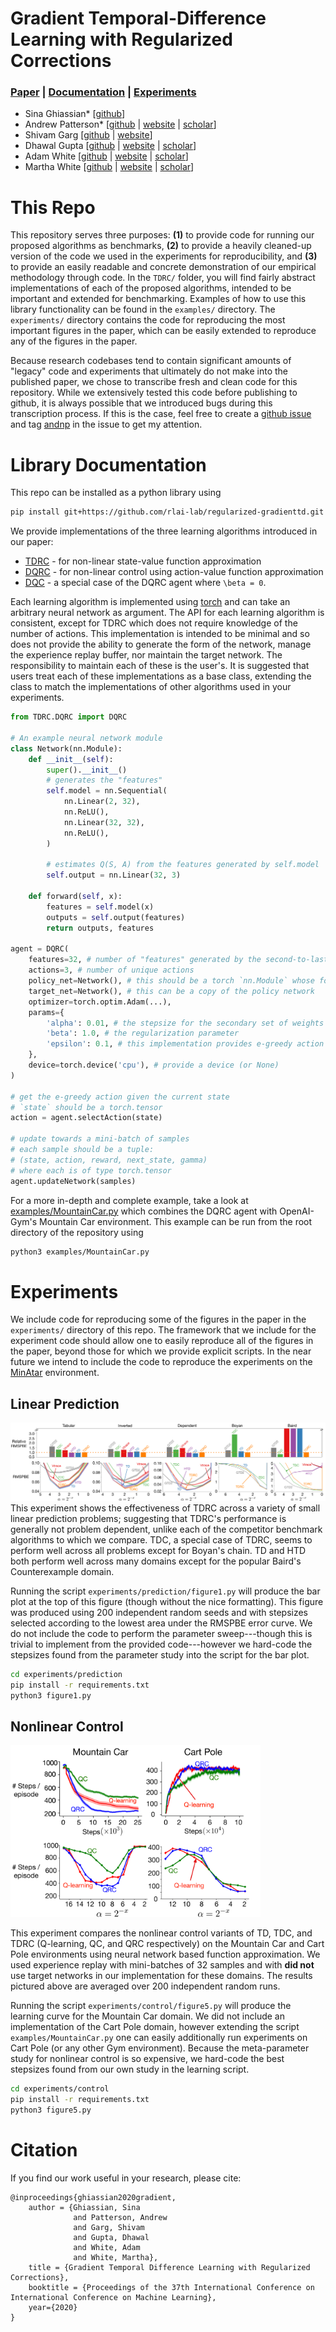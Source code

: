 # Gradient Temporal-Difference Learning with Regularized Corrections

### [Paper](https://arxiv.org/abs/2007.00611) | [Documentation](#library-documentation) | [Experiments](#experiments)

- Sina Ghiassian* [[github](https://github.com/sinaghiassian)]
- Andrew Patterson* [[github](https://github.com/andnp) | [website](https://andnp.github.io) | [scholar](https://scholar.google.ca/citations?user=jd2nCqYAAAAJ)]
- Shivam Garg [[github](https://github.com/svmgrg) | [website](https://svmgrg.github.io/)]
- Dhawal Gupta [[github](https://github.com/dhawgupta) | [website](https://dhawgupta.github.io/) | [scholar](https://scholar.google.ca/citations?user=n1Lsp_8AAAAJ)]
- Adam White [[github](https://github.com/amw8) | [website](https://sites.ualberta.ca/~amw8/) | [scholar](https://scholar.google.ca/citations?user=1GqGhcsAAAAJ)]
- Martha White [[github](https://github.com/marthawhite) | [website](https://webdocs.cs.ualberta.ca/~whitem/) | [scholar](https://scholar.google.ca/citations?user=t5zdD_IAAAAJ)]

# This Repo
This repository serves three purposes:
**(1)** to provide code for running our proposed algorithms as benchmarks,
**(2)** to provide a heavily cleaned-up version of the code we used in the experiments for reproducibility, and
**(3)** to provide an easily readable and concrete demonstration of our empirical methodology through code.
In the `TDRC/` folder, you will find fairly abstract implementations of each of the proposed algorithms, intended to be important and extended for benchmarking.
Examples of how to use this library functionality can be found in the `examples/` directory.
The `experiments/` directory contains the code for reproducing the most important figures in the paper, which can be easily extended to reproduce any of the figures in the paper.

Because research codebases tend to contain significant amounts of "legacy" code and experiments that ultimately do not make into the published paper, we chose to transcribe fresh and clean code for this repository.
While we extensively tested this code before publishing to github, it is always possible that we introduced bugs during this transcription process.
If this is the case, feel free to create a [github issue](https://github.com/rlai-lab/Regularized-GradientTD/issues/new) and tag [andnp](https://github.com/andnp) in the issue to get my attention.

# Library Documentation
This repo can be installed as a python library using
```bash
pip install git+https://github.com/rlai-lab/regularized-gradienttd.git
```
We provide implementations of the three learning algorithms introduced in our paper:
 * [TDRC](TDRC/TDRC.py) - for non-linear state-value function approximation
 * [DQRC](TDRC/DQRC.py) - for non-linear control using action-value function approximation
 * [DQC](TDRC/DQC.py) - a special case of the DQRC agent where `\beta = 0`.

Each learning algorithm is implemented using [torch](https://pytorch.org/) and can take an arbitrary neural network as argument.
The API for each learning algorithm is consistent, except for TDRC which does not require knowledge of the number of actions.
This implementation is intended to be minimal and so does not provide the ability to generate the form of the network, manage the experience replay buffer, nor maintain the target network.
The responsibility to maintain each of these is the user's.
It is suggested that users treat each of these implementations as a base class, extending the class to match the implementations of other algorithms used in your experiments.

```python
from TDRC.DQRC import DQRC

# An example neural network module
class Network(nn.Module):
    def __init__(self):
        super().__init__()
        # generates the "features"
        self.model = nn.Sequential(
            nn.Linear(2, 32),
            nn.ReLU(),
            nn.Linear(32, 32),
            nn.ReLU(),
        )

        # estimates Q(S, A) from the features generated by self.model
        self.output = nn.Linear(32, 3)

    def forward(self, x):
        features = self.model(x)
        outputs = self.output(features)
        return outputs, features

agent = DQRC(
    features=32, # number of "features" generated by the second-to-last layer of the neural network
    actions=3, # number of unique actions
    policy_net=Network(), # this should be a torch `nn.Module` whose forward function returns the outputs and the features
    target_net=Network(), # this can be a copy of the policy network
    optimizer=torch.optim.Adam(...),
    params={
        'alpha': 0.01, # the stepsize for the secondary set of weights
        'beta': 1.0, # the regularization parameter
        'epsilon': 0.1, # this implementation provides e-greedy action selection, extend the class to override
    },
    device=torch.device('cpu'), # provide a device (or None)
)

# get the e-greedy action given the current state
# `state` should be a torch.tensor
action = agent.selectAction(state)

# update towards a mini-batch of samples
# each sample should be a tuple:
# (state, action, reward, next_state, gamma)
# where each is of type torch.tensor
agent.updateNetwork(samples)
```

For a more in-depth and complete example, take a look at [examples/MountainCar.py](examples/MountainCar.py) which combines the DQRC agent with OpenAI-Gym's Mountain Car environment.
This example can be run from the root directory of the repository using
```bash
python3 examples/MountainCar.py
```

# Experiments
We include code for reproducing some of the figures in the paper in the `experiments/` directory of this repo.
The framework that we include for the experiment code should allow one to easily reproduce all of the figures in the paper, beyond those for which we provide explicit scripts.
In the near future we intend to include the code to reproduce the experiments on the [MinAtar](https://github.com/kenjyoung/MinAtar) environment.


## Linear Prediction
![figure 1](figures/bar_plot.png)
This experiment shows the effectiveness of TDRC across a variety of small linear prediction problems; suggesting that TDRC's performance is generally not problem dependent, unlike each of the competitor benchmark algorithms to which we compare.
TDC, a special case of TDRC, seems to perform well across all problems except for Boyan's chain. TD and HTD both perform well across many domains except for the popular Baird's Counterexample domain.

Running the script `experiments/prediction/figure1.py` will produce the bar plot at the top of this figure (though without the nice formatting).
This figure was produced using 200 independent random seeds and with stepsizes selected according to the lowest area under the RMSPBE error curve.
We do not include the code to perform the parameter sweep---though this is trivial to implement from the provided code---however we hard-code the stepsizes found from the parameter study into the script for the bar plot.
```bash
cd experiments/prediction
pip install -r requirements.txt
python3 figure1.py
```

## Nonlinear Control
<img src="figures/nonlinear-mc-cp.png" width=400>

This experiment compares the nonlinear control variants of TD, TDC, and TDRC (Q-learning, QC, and QRC respectively) on the Mountain Car and Cart Pole environments using neural network based function approximation.
We used experience replay with mini-batches of 32 samples and with **did not** use target networks in our implementation for these domains.
The results pictured above are averaged over 200 independent random runs.

Running the script `experiments/control/figure5.py` will produce the learning curve for the Mountain Car domain.
We did not include an implementation of the Cart Pole domain, however extending the script `examples/MountainCar.py` one can easily additionally run experiments on Cart Pole (or any other Gym environment).
Because the meta-parameter study for nonlinear control is so expensive, we hard-code the best stepsizes found from our own study in the learning script.
```bash
cd experiments/control
pip install -r requirements.txt
python3 figure5.py
```

# Citation

If you find our work useful in your research, please cite:
```
@inproceedings{ghiassian2020gradient,
    author = {Ghiassian, Sina
              and Patterson, Andrew
              and Garg, Shivam
              and Gupta, Dhawal
              and White, Adam
              and White, Martha},
    title = {Gradient Temporal Difference Learning with Regularized Corrections},
    booktitle = {Proceedings of the 37th International Conference on International Conference on Machine Learning},
    year={2020}
}
```
